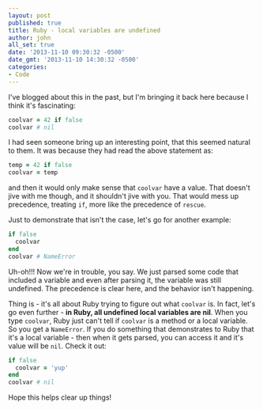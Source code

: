 ```yaml
---
layout: post
published: true
title: Ruby - local variables are undefined
author: john
all_set: true
date: '2013-11-10 09:30:32 -0500'
date_gmt: '2013-11-10 14:30:32 -0500'
categories:
- Code
---
```


I've blogged about this in the past, but I'm bringing it back here because I
think it's fascinating:

``` ruby
coolvar = 42 if false
coolvar # nil
```

I had seen someone bring up an interesting point, that this seemed natural
to them.  It was because they had read the above statement as:

``` ruby
temp = 42 if false
coolvar = temp
```

and then it would only make sense that `coolvar` have a value.  That doesn't
jive with me though, and it shouldn't jive with you.  That would mess up
precedence, treating `if`, more like the precedence of `rescue`.

Just to demonstrate that isn't the case, let's go for another example:

``` ruby
if false
  coolvar
end
coolvar # NameError
```

Uh-oh!!! Now we're in trouble, you say.  We just parsed some code that included
a variable and even after parsing it, the variable was still undefined.  The
precedence is clear here, and the behavior isn't happening.

Thing is - it's all about Ruby trying to figure out what `coolvar` is.  In
fact, let's go even further - __in Ruby, all undefined local variables are nil__.
When you type `coolvar`, Ruby just can't tell if `coolvar` is a method or a
local variable.  So you get a `NameError`.  If you do something that
demonstrates to Ruby that it's a local variable - then when it gets parsed,
you can access it and it's value will be `nil`.  Check it out:

``` ruby
if false
  coolvar = 'yup'
end
coolvar # nil
```

Hope this helps clear up things!
